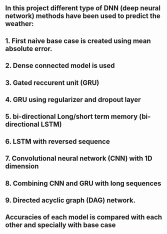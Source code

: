 ##
## In this project different type of DNN (deep neural network) methods have been used to predict the weather:
## 1. First naive base case is created using mean absolute error.
## 2. Dense connected model is used
## 3. Gated reccurent unit (GRU)
## 4. GRU using regularizer and dropout layer
## 5. bi-directional Long/short term memory (bi-directional LSTM)
## 6. LSTM with reversed sequence
## 7. Convolutional neural network (CNN) with 1D dimension
## 8. Combining CNN and GRU with long sequences
## 9. Directed acyclic graph (DAG) network.
## Accuracies of each model is compared with each other and specially with base case

